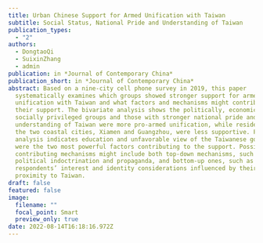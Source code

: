 ```yaml
---
title: Urban Chinese Support for Armed Unification with Taiwan
subtitle: Social Status, National Pride and Understanding of Taiwan
publication_types:
  - "2"
authors:
  - DongtaoQi
  - SuixinZhang
  - admin
publication: in *Journal of Contemporary China*
publication_short: in *Journal of Contemporary China*
abstract: Based on a nine-city cell phone survey in 2019, this paper
  systematically examines which groups showed stronger support for armed
  unification with Taiwan and what factors and mechanisms might contribute to
  their support. The bivariate analysis shows the politically, economically, and
  socially privileged groups and those with stronger national pride and more
  understanding of Taiwan were more pro-armed unification, while residents of
  the two coastal cities, Xiamen and Guangzhou, were less supportive. Further
  analysis indicates education and unfavorable view of the Taiwanese government
  were the two most powerful factors contributing to the support. Possible
  contributing mechanisms might include both top-down mechanisms, such as
  political indoctrination and propaganda, and bottom-up ones, such as the
  respondents’ interest and identity considerations influenced by their city’s
  proximity to Taiwan.
draft: false
featured: false
image:
  filename: ""
  focal_point: Smart
  preview_only: true
date: 2022-08-14T16:18:16.972Z
---
```

